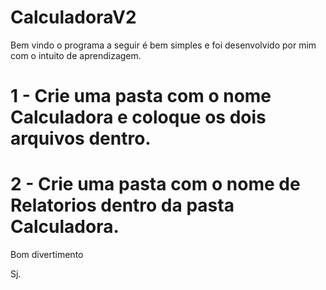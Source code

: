 # CalculadoraV2

Bem vindo o programa a seguir é bem simples e foi desenvolvido por mim com o  intuito de aprendizagem.

# 1 - Crie uma pasta com o nome Calculadora e coloque os dois arquivos dentro.
# 2 - Crie uma pasta com o nome de Relatorios dentro da pasta Calculadora.

Bom divertimento

Sj.

